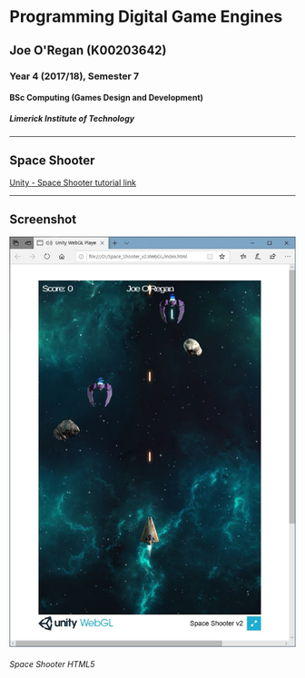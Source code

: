 # Programming Digital Game Engines
## Joe O'Regan (K00203642)
### Year 4 (2017/18), Semester 7
#### BSc Computing (Games Design and Development)
##### Limerick Institute of Technology

---

## Space Shooter

[Unity - Space Shooter tutorial link](https://unity3d.com/learn/tutorials/projects/space-shooter-tutorial)

---

## Screenshot


![Space Shooter HTML5](https://raw.githubusercontent.com/joeaoregan/LIT-Yr4-Unity-SpaceShooter/master/Screenshots/SpaceShooterHTML5.jpg "Space Shooter HTML5")
###### Space Shooter HTML5